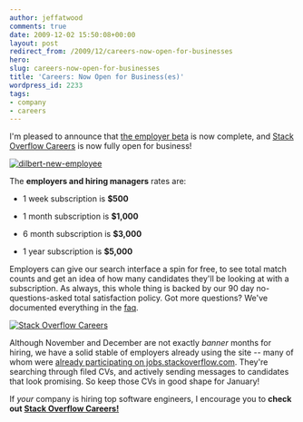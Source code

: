 ```yaml
---
author: jeffatwood
comments: true
date: 2009-12-02 15:50:08+00:00
layout: post
redirect_from: /2009/12/careers-now-open-for-businesses
hero: 
slug: careers-now-open-for-businesses
title: 'Careers: Now Open for Business(es)'
wordpress_id: 2233
tags:
- company
- careers
---
```



I'm pleased to announce that [the employer beta](http://blog.stackoverflow.com/2009/11/careers-employer-beta-underway/) is now complete, and [Stack Overflow Careers](http://careers.stackoverflow.com) is now fully open for business!



[![dilbert-new-employee](https://i.stack.imgur.com/acWft.png)](http://www.dilbert.com/)



The **employers and hiring managers** rates are:







  * 1 week subscription is **$500**


  * 1 month subscription is **$1,000**


  * 6 month subscription is **$3,000**


  * 1 year subscription is **$5,000**





Employers can give our search interface a spin for free, to see total match counts and get an idea of how many candidates they'll be looking at with a subscription. As always, this whole thing is backed by our 90 day no-questions-asked total satisfaction policy. Got more questions? We've documented everything in the [faq](http://careers.stackoverflow.com/faq).



[![Stack Overflow Careers](https://i.stack.imgur.com/4Q6kH.png)](http://careers.stackoverflow.com/)



Although November and December are not exactly _banner_ months for hiring, we have a solid stable of employers already using the site -- many of whom were [already participating on jobs.stackoverflow.com](http://jobs.stackoverflow.com/). They're searching through filed CVs, and actively sending messages to candidates that look promising. So keep those CVs in good shape for January!



If _your_ company is hiring top software engineers, I encourage you to **check out [Stack Overflow Careers!](http://careers.stackoverflow.com)**





